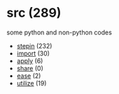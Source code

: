 # src (289)
some python and non-python codes

+ [stepin](stepin/README.md) (232)
+ [import](import/README.md) (30)
+ [apply](apply/README.md) (6)
+ [share](share/README.md) (0)
+ [ease](ease/README.md) (2)
+ [utilize](utilize/README.md) (19)

